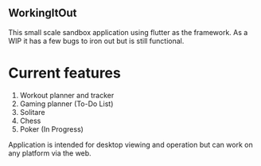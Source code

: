 ## WorkingItOut

This small scale sandbox application using flutter as the framework. As a WIP it has a few bugs to iron out but is still functional.

# Current features
1. Workout planner and tracker
2. Gaming planner (To-Do List)
3. Solitare
4. Chess
5. Poker (In Progress)

Application is intended for desktop viewing and operation but can work on any platform via the web.

